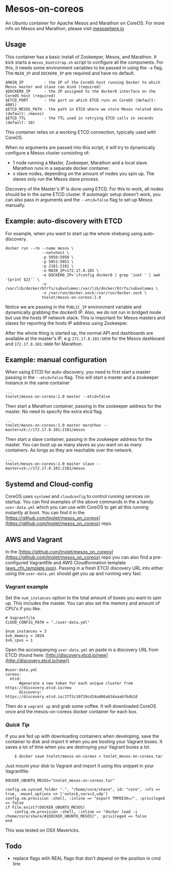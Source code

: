 # Mesos-on-coreos

An Ubuntu container for Apache Mesos and Marathon on CoreOS.
For more info on Mesos and Marathon, please visit
[mesosphere.io](http://www.mesosphere.io)

## Usage

This container has a basic install of Zookeeper, Mesos, and Marathon. It kick starts a `mesos_bootstrap.sh`
script to configure all the components. For this, it needs some environment variables to be passed in using the `-e` flag.
The `MAIN_IP` and `DOCKER0_IP` are required and have no default. 

    $MAIN_IP         - the IP of the CoreOS host running Docker to which Mesos master and slave can bind (required)
    $DOCKER0_IP      - the IP assigned to the docker0 interface on the CoreOS host (required)
    $ETCD_PORT       - the port on which ETCD runs on CoreOS (default: 4001)
    $ETCD_MESOS_PATH - the path in ETCD where we store Mesos related data (default: /mesos)
    $ETCD_TTL        - the TTL used in retrying ETCD calls in seconds (default: 10)

This container relies on a working ETCD connection, typically used with CoreOS.


When no arguments are passed into this script, it will try to dynamically configure a Mesos cluster consisting of:  
- 1 node running a Master, Zookeeper, Marathon and a local slave. Marathon runs in a separate docker container.    
- x slave nodes, depending on the amount of nodes you spin up. The slaves only run the Mesos slave process.  

Discovery of the Master's IP is done using ETCD. For this to work, all nodes should be in 
the same ETCD cluster. 
If automagic setup doesn't work, you can also pass in arguments and the `--etcd=false` flag to set up Mesos manually.

## Example: auto-discovery with ETCD

For example, when you want to start up the whole shebang using auto-discovery.

    docker run --rm --name mesos \ 
                    --net=host \
                    -p 5050:5050 \
                    -p 5051:5051 \
                    -p 2181:2181 \
                    -e MAIN_IP=172.17.8.101 \
                    -e DOCKER0_IP=`ifconfig docker0 | grep 'inet ' | awk '{print $2}'` \
                    -v /var/lib/docker/btrfs/subvolumes:/var/lib/docker/btrfs/subvolumes \
                    -v /var/run/docker.sock:/var/run/docker.sock \
                    tnolet/mesos-on-coreos:1.0

Notice we are passing in the `PUBLIC_IP` environment variable and dynamically grabbing the docker0 IP. 
Also, we do not run in bridged mode but use the hosts IP
network stack. This is important for Mesos masters and slaves for reporting the hosts IP address using Zookeeper.

After the whole thing is started up, the normal API and dashboards are available at the master's IP, e.g 
`172.17.8.101:5050` for the Mesos dashboard and `172.17.8.101:8080` for Marathon.

## Example: manual configuration

When  using ETCD for auto-discovery, you need to first start a master passing in the `--etcd=false` flag. This 
will start a master and a zookeeper instance in the same container

    ...
    tnolet/mesos-on-coreos:1.0 master --etcd=false

Then start a Marathon container, passing in the zookeeper address for the master. No need to specify the extra etcd flag. 

    ...
    tnolet/mesos-on-coreos:1.0 master marathon --master=zk://172.17.8.101:2181/mesos 

Then start a slave container, passing in the zookeeper address for the master. You can boot up as many slaves as you want
on as many containers. As longs as they are reachable over the network.

    ...
    tnolet/mesos-on-coreos:1.0 master slave --master=zk://172.17.8.101:2181/mesos


## Systemd and Cloud-config

CoreOS uses `systemd` and `cloudconfig` to control running services on startup. You can find examples of the above 
commands in the a handy `user-data.yml` which you can use with CoreOS to get all this running instantly at boot.
You can find it in the [https://github.com/tnolet/mesos_on_coreos](https://github.com/tnolet/mesos_on_coreos) repo.

## AWS and Vagrant

In the [https://github.com/tnolet/mesos_on_coreos](https://github.com/tnolet/mesos_on_coreos) repo you can also find
a pre-configured Vagrantfile and AWS Cloudformation template ([aws_cfn_template.json](https://github.com/tnolet/mesos_on_coreos/blob/master/aws_cfn_template.json)). Passing in a fresh ETCD discovery URL into either using
the `user-data.yml` should get you up and running very fast.

### Vagrant example

Set the `num_instances` option to the total amount of boxes you want to spin up. This includes the master. You can also
set the memory and amount of CPU's if you like.

    # Vagrantfile
    CLOUD_CONFIG_PATH = "./user-data.yml"
    
    $num_instances = 3
    $vb_memory = 1024
    $vb_cpus = 1
Open the accompanying `user-data.yml` an paste in a discovery URL from ETCD (found here: [http://discovery.etcd.io/new](http://discovery.etcd.io/new))
 
    #user-data.yml
    coreos:
      etcd:
          #generate a new token for each unique cluster from https://discovery.etcd.io/new
          discovery: https://discovery.etcd.io/27f2c10f29cd24a466a634aaabf64b2d
Then do a `vagrant up` and grab some coffee. It will downloaded CoreOS once and the mesos-on-coreos docker container for
 each box. 
 
### *Quick Tip*

If you are fed up with downloading containers when developing, save the container to disk and import it when you are booting 
your Vagrant boxes. It saves a lot of time when you are destroying your Vagrant boxes a lot.

        $ docker save tnolet/mesos-on-coreos > tnolet_mesos-on-coreos.tar

Just mount your disk to Vagrant and import it using this snippet in your Vagrantfile:

    DOCKER_UBUNTU_MESOS="tnolet_mesos-on-coreos.tar"
    
    config.vm.synced_folder ".", "/home/core/share", id: "core", :nfs => true, :mount_options => ['nolock,vers=3,udp']
    config.vm.provision :shell, :inline => "export TMPDISK=/", :privileged => false
    if File.exist?(DOCKER_UBUNTU_MESOS)
        config.vm.provision :shell, :inline => "docker load -i /home/core/share/#{DOCKER_UBUNTU_MESOS}", :privileged => false
    end

This was tested on OSX Mavericks.

## Todo

-   replace flags with REAL flags that don't depend on the position in cmd line


